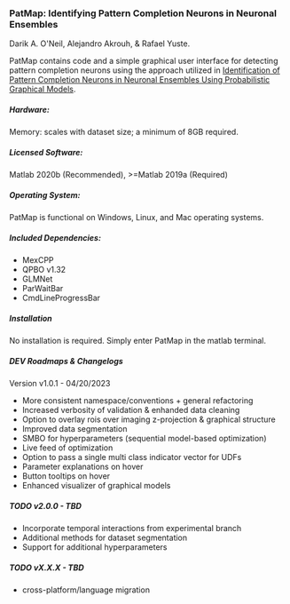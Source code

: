 ### PatMap: Identifying Pattern Completion Neurons in Neuronal Ensembles
Darik A. O'Neil, Alejandro Akrouh, & Rafael Yuste.

PatMap contains code and a simple graphical user interface for detecting pattern completion neurons using the approach utilized in [Identification of Pattern Completion Neurons in Neuronal Ensembles Using Probabilistic Graphical Models](https://www.jneurosci.org/content/41/41/8577).

##### Hardware:
Memory: scales with dataset size; a minimum of 8GB required. 

##### Licensed Software:
Matlab 2020b (Recommended), >=Matlab 2019a (Required)

##### Operating System:
PatMap is functional on Windows, Linux, and Mac operating systems.

##### Included Dependencies:
* MexCPP
* QPBO v1.32
* GLMNet
* ParWaitBar
* CmdLineProgressBar

##### Installation
No installation is required. Simply enter PatMap in the matlab terminal.

##### DEV Roadmaps & Changelogs

Version v1.0.1 - 04/20/2023
* More consistent namespace/conventions + general refactoring
* Increased verbosity of validation & enhanded data cleaning
* Option to overlay rois over imaging z-projection & graphical structure
* Improved data segmentation
* SMBO for hyperparameters (sequential model-based optimization)
* Live feed of optimization
* Option to pass a single multi class indicator vector for UDFs
* Parameter explanations on hover
* Button tooltips on hover
* Enhanced visualizer of graphical models

##### TODO v2.0.0 - TBD
* Incorporate temporal interactions from experimental branch
* Additional methods for dataset segmentation
* Support for additional hyperparameters

##### TODO vX.X.X - TBD
* cross-platform/language migration
